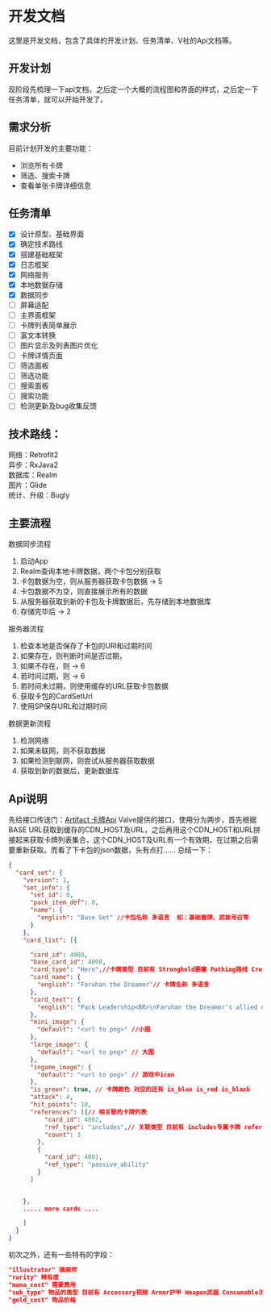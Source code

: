 # 开发文档
这里是开发文档，包含了具体的开发计划、任务清单、V社的Api文档等。

## 开发计划
现阶段先梳理一下api文档，之后定一个大概的流程图和界面的样式，之后定一下任务清单，就可以开始开发了。
## 需求分析
目前计划开发的主要功能：  
- 浏览所有卡牌  
- 筛选、搜索卡牌  
- 查看单张卡牌详细信息
## 任务清单
* [x] 设计原型、基础界面
* [x] 确定技术路线
* [x] 搭建基础框架
* [x] 日志框架
* [x] 网络服务
* [x] 本地数据存储
* [x] 数据同步
* [ ] 屏幕适配
* [ ] 主界面框架
* [ ] 卡牌列表简单展示
* [ ] 富文本转换
* [ ] 图片显示及列表图片优化
* [ ] 卡牌详情页面
* [ ] 筛选面板
* [ ] 筛选功能
* [ ] 搜索面板
* [ ] 搜索功能
* [ ] 检测更新及bug收集反馈
## 技术路线：
网络：Retrofit2  
异步：RxJava2  
数据库：Realm  
图片：Glide  
统计、升级：Bugly

## 主要流程

数据同步流程

1. 启动App
2. Realm查询本地卡牌数据，两个卡包分别获取
3. 卡包数据为空，则从服务器获取卡包数据 -> 5
4. 卡包数据不为空，则直接展示所有的数据
5. 从服务器获取到新的卡包及卡牌数据后，先存储到本地数据库
6. 存储完毕后 -> 2

服务器流程

1. 检查本地是否保存了卡包的URl和过期时间
2. 如果存在，则判断时间是否过期，
3. 如果不存在，则 -> 6
4. 若时间过期，则 -> 6
5. 若时间未过期，则使用缓存的URL获取卡包数据
6. 获取卡包的CardSetUrl
7. 使用SP保存URL和过期时间

数据更新流程

1. 检测网络
2. 如果未联网，则不获取数据
3. 如果检测到联网，则尝试从服务器获取数据
4. 获取到新的数据后，更新数据库


## Api说明
先给接口传送门：[Artifact 卡牌Api](https://github.com/ValveSoftware/ArtifactDeckCode/blob/master/README.md)
Valve提供的接口，使用分为两步，首先根据BASE URL获取到缓存的CDN_HOST及URL，之后再用这个CDN_HOST和URL拼接起来获取卡牌列表集合，这个CDN_HOST及URL有一个有效期，在过期之后需要重新获取。而看了下卡包的json数据，头有点打…… 总结一下：

```json
{
  "card_set": {
    "version": 1,
    "set_info": {
      "set_id": 0,
      "pack_item_def": 0,
      "name": {
        "english": "Base Set" //卡包名称 多语言  如：基础套牌、武装号召等
      }
    },
    "card_list": [{

      "card_id": 4000,
      "base_card_id": 4000,
      "card_type": "Hero",//卡牌类型 目前有 Stronghold要塞 Pathing路线 Creep小兵 Item物品 Hero英雄 Passive Ability被动技能 Spell法术 Ability主动技能 Improvement强化
      "card_name": {
        "english": "Farvhan the Dreamer"// 卡牌名称 多语言 
      },
      "card_text": {
        "english": "Pack Leadership<BR>\nFarvhan the Dreamer's allied neighbors have +1 Armor."  //卡牌描述 多语言
      },
      "mini_image": {
        "default": "<url to png>" //小图
      },
      "large_image": {
        "default": "<url to png>" // 大图
      },
      "ingame_image": {
        "default": "<url to png>" // 游戏中icon
      },
      "is_green": true, // 卡牌颜色 对应的还有 is_blue is_red is_black
      "attack": 4,
      "hit_points": 10,
      "references": [{// 相关联的卡牌列表
          "card_id": 4002,
          "ref_type": "includes",// 关联类型 目前有 includes专属卡牌 references引用卡牌 passive_ability被动能力 active_ability主动能力
          "count": 3
        },
        {
          "card_id": 4001,
          "ref_type": "passive_ability"
        }
      ]


    },
    ..... more cards ....

    ]
  }
}
```


初次之外，还有一些特有的字段：


```json
"illustrator" 插画师
"rarity" 稀有度
"mana_cost" 需要费用
"sub_type" 物品的类型 目前有 Accessory视频 Armor护甲 Weapon武器 Consumable消耗品
"gold_cost" 物品价格
```

